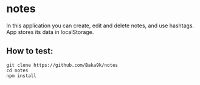 # notes
In this application you can create, edit and delete notes, and use hashtags. App stores its data in localStorage.

## How to test:
```
git clone https://github.com/Baka9k/notes
cd notes
npm install

```



